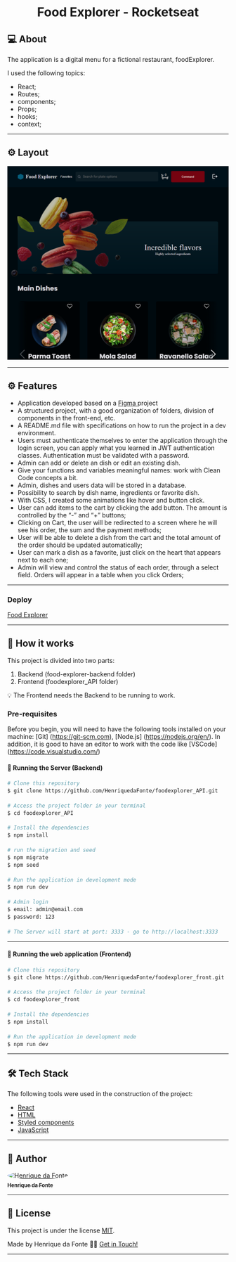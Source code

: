 
<h1 align='center'>
     Food Explorer - Rocketseat 
</h1>

## 💻 About

The application is a digital menu for a fictional restaurant, foodExplorer.

I used the following topics:

- React;
- Routes;
- components;
- Props;
- hooks;
- context;
---

## ⚙️ Layout

<img src='./src/assets/firstPage.png' /> 

---

## ⚙️ Features

- Application developed based on a <a href='https://www.figma.com/file/GkqG5AUJe3ppcUEHfvOX6z/food-explorer'> Figma </a> project
- A structured project, with a good organization of folders, division of components in the front-end, etc.
- A README.md file with specifications on how to run the project in a dev environment.
- Users must authenticate themselves to enter the application through the login screen, you can apply what you learned in JWT authentication classes. Authentication must be validated with a password.
- Admin can add or delete an dish or edit an existing dish.
- Give your functions and variables meaningful names: work with Clean Code concepts a bit.
- Admin, dishes and users data will be stored in a database.
- Possibility to search by dish name, ingredients or favorite dish.
- With CSS, I created some animations like hover and button click.
- User can add items to the cart by clicking the add button. The amount is controlled by the “-” and “+” buttons;
- Clicking on Cart, the user will be redirected to a screen where he will see his order, the sum and the payment methods;
- User will be able to delete a dish from the cart and the total amount of the order should be updated automatically;
- User can mark a dish as a favorite, just click on the heart that appears next to each one;
- Admin will view and control the status of each order, through a select field. Orders will appear in a table when you click Orders;
---

### Deploy
[Food Explorer](https://foodexplorer-23.netlify.app/)

---

## 🚀 How it works

This project is divided into two parts:
1. Backend (food-explorer-backend folder) 
2. Frontend (foodexplorer_API folder)

💡 The Frontend needs the Backend to be running to work.

### Pre-requisites
Before you begin, you will need to have the following tools installed on your machine: [Git] (https://git-scm.com), [Node.js] (https://nodejs.org/en/). In addition, it is good to have an editor to work with the code like [VSCode] (https://code.visualstudio.com/)

#### 🎲 Running the Server (Backend)

```bash
# Clone this repository
$ git clone https://github.com/HenriquedaFonte/foodexplorer_API.git

# Access the project folder in your terminal
$ cd foodexplorer_API

# Install the dependencies
$ npm install

# run the migration and seed
$ npm migrate
$ npm seed

# Run the application in development mode
$ npm run dev

# Admin login
$ email: admin@email.com
$ password: 123

# The Server will start at port: 3333 - go to http://localhost:3333
```
---

#### 🧭 Running the web application (Frontend)

```bash
# Clone this repository
$ git clone https://github.com/HenriquedaFonte/foodexplorer_front.git

# Access the project folder in your terminal
$ cd foodexplorer_front

# Install the dependencies
$ npm install

# Run the application in development mode
$ npm run dev

```
---

## 🛠 Tech Stack

The following tools were used in the construction of the project:
- [React](https://reactjs.org)
- [HTML](https://developer.mozilla.org/pt-BR/docs/Web/HTML)
- [Styled components](https://styled-components.com/)
- [JavaScript](https://developer.mozilla.org/pt-BR/docs/Web/JavaScript)

---

## 🦸 Author

<a href='https://github.com/HenriquedaFonte'>
 <img style='border-radius: 50%;' src='https://github.com/HenriquedaFonte.png' width='100px;' alt='Henrique da Fonte'/> 
 <br/>
 <sub><b>Henrique da Fonte</b></sub>
</a> 

---

## 📝 License

This project is under the license [MIT](./LICENSE).

Made by Henrique da Fonte 👋🏽 [Get in Touch!](https://www.linkedin.com/in/henrique-da-fonte-6b5615b3/)

---
